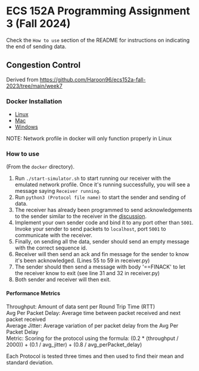 #  ECS 152A Programming Assignment 3 (Fall 2024)

Check the `How to use` section of the README for instructions on indicating the end of sending data.

## Congestion Control
Derived from https://github.com/Haroon96/ecs152a-fall-2023/tree/main/week7
### Docker Installation
* [Linux](https://docs.docker.com/engine/install/ubuntu/)
* [Mac](https://docs.docker.com/desktop/install/mac-install/)
* [Windows](https://docs.docker.com/desktop/install/windows-install/)

NOTE: Network profile in docker will only function properly in Linux

### How to use
(From the `docker` directory).
1. Run `./start-simulator.sh` to start running our receiver with the emulated network profile. Once it's running successfully, you will see a message saying `Receiver running`.
2. Run `python3 (Protocol file name)` to start the sender and sending of data.
3. The receiver has already been programmed to send acknowledgements to the sender similar to the receiver in the [discussion](https://github.com/Haroon96/ecs152a-fall-2023/blob/main/week7/docker/receiver.py).
4. Implement your own sender code and bind it to any port other than `5001`. Invoke your sender to send packets to `localhost`, port `5001` to communicate with the receiver.
5. Finally, on sending all the data, sender should send an empty message with the correct sequence id.
6. Receiver will then send an ack and fin message for the sender to know it's been acknowledged. (Lines 55 to 59 in receiver.py)
7. The sender should then send a message with body '==FINACK' to let the receiver know to exit (see line 31 and 32 in receiver.py)
8. Both sender and receiver will then exit.

#### Performance Metrics
Throughput: Amount of data sent per Round Trip Time (RTT)<br>
Avg Per Packet Delay: Average time between packet received and next packet received<br>
Average Jitter: Average variation of per packet delay from the Avg Per Packet Delay<br>
Metric: Scoring for the protocol using the formula: (0.2 * (throughput / 2000)) + (0.1 / avg_jitter) + (0.8 / avg_perPacket_delay)<br>

Each Protocol is tested three times and then used to find their mean and standard deviation.
